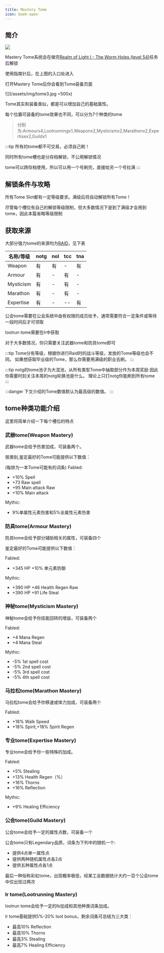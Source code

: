 ```yaml
---
title: Mastery Tome
icon: book-open
---
```

## 简介

![](/assets/img/tome1.jpg)

Mastery Tome系统会在做完[Realm of Light I - The Worm Holes (level 54)](/quests/lvl51-60/level%2054%20-%20Realm%20of%20Light%20I%20-%20The%20Worm%20Holes.html)任务后解锁

使用指南针后，在上图的入口处进入

打开Mastery Tome后你会看到Tome装备页面

![](/assets/img/tome3.jpg =500x)

Tome其实和装备类似，都是可以增加自己的基础属性。

每个位置可装备的tome效果也不同，可以分为7个种类的tome

>分别为:Armourx4,Lootrunningx1,Weaponx2,Mysticismx2,Marathonx2,Expertisex2,Guildx1

:::tip
所有的tome都不可交易，必须自己刷！

同时所有tome槽也是分存档解锁，不公用解锁情况

tome可以跨存档使用，所以可以用一个号刷完，直接给另一个号拉满
:::

## 解锁条件与攻略

所有Tome Slot都有一定等级要求。满级后将自动解锁所有Tome！

尽管每个槽位有自己的解锁等级限制，但大多数情况下是到了满级才会用到tome，因此本篇省略等级限制

## 获取来源
大部分强力tome的来源均为[RAID](/guide/raid/intro.html)，见下表

| 名称/等级 | notg | nol | tcc | tna |
| --- | --- | --- | --- | --- |
| Weapon  | 有 | 有 | - | 有 |
| Armour  | 有 | - | 有 | - |
| Mysticism  | 有 | - | 有 | - |
| Marathon  | 有 | - | 有 | - |
| Expertise  | 有 | - | -- | 有 |

公会tome需要在公会系统中由有权限的成员给予，通常需要符合一定条件或等待一段时间后才可领取

lootrun tome需要在lr中获取

对于大多数情况，你只需要关注武器tome和防具tome即可

:::tip
Tome分有等级，根据你进行Raid时的战斗等级，发放的Tome等级也会不同。
如果想获取毕业级的Tome，那么你需要用满级的职业去刷。
:::

:::tip
notg的tome池子为大混池，从所有类型Tome中抽取部分作为本周奖励
因此你需要时刻关注本周的notg轮换池是什么。
理论上只打notg你能刷到所有tome
:::

:::danger
下文介绍的Tome数值默认为最高级的数值。
:::
## tome种类功能介绍

这里将简单介绍一下每个槽位的特点

### 武器tome(Weapon Mastery)

武器tome会给予伤害加成，可装备两个。

按类别,鉴定最好的Tome可能提供以下数值：

(每排为一本Tome可能有的词条)
Fabled:
+ +10% Spell
+ +73 Raw spell
+ +95 Main attack Raw
+ +10% Main attack


Mythic:
+ 9%单属性元素伤害和5%全属性元素伤害 
  
### 防具tome(Armour Mastery)
 防具tome会给予部分辅助相关的属性，可装备四个

鉴定最好的Tome可能提供以下数值：

Fabled:
+ +345 HP +10% 单元素防御

Mythic:
+ +390 HP +46 Health Regen Raw
+ +390 HP +91 Life Steal
  
### 神秘tome(Mysticism Mastery)
神秘tome会给予你技能回转的增益，可装备两个

Fabled:
+ +4 Mana Regen
+ +4 Mana Steal

Mythic:
+ -5% 1st spell cost
+ -5% 2nd spell cost
+ -5% 3rd spell cost
+ -5% 4th spell cost

### 马拉松tome(Marathon Mastery)
  马拉松tome会给予你移速或体力加成，可装备两个
  
Fabled:
+ +18% Walk Speed
+ +18% Spirit,+18% Spirit Regen
### 专业tome(Expertise Mastery)
专业tome会给予你一些特殊的加成。
  
Fabled:
+ +5% Stealing
+ +13% Health Regen（%）
+ +16% Thorns
+ +16% Reflection

Mythic:
+ +9% Healing Efficiency
  
### 公会tome(Guild Mastery)
  公会tome会给予一定的属性点数，可装备一个
  
  公会tome只有Legendary品质，词条为下列中的随机一个:

  + 提供4点单一属性点
  + 提供两种随机属性点各2点
  + 提供五种属性点各1点
  
  最后一种俗称彩虹tome，出现概率极低，经某工会数据统计大约一百个公会tome中仅出现过两次
  
### lr tome(Lootrunning Mastery)
  lootrun tome会给予一定的lb加成和其他种类词条加成。
             
lr tome基础提供5%-20% loot bonus，剩余词条可总结为三大类：

+ 最高10% Reflection
+ 最高10% Thorns
+ 最高3% Stealing
+ 最高7% Healing Efficiency



